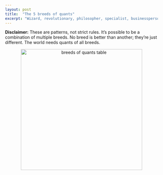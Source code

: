 ```yaml
---
layout: post
title:  "The 5 breeds of quants"
excerpt: "Wizard, revolutionary, philosopher, specialist, businessperson."
---
```


<b>Disclaimer:</b> These are patterns, not strict rules. It’s possible to be a combination of multiple breeds. No breed is better than another; they’re just different. The world needs quants of all breeds.

<center><img src="{{site.url}}/images/breeds-of-quants-table.png" style="border: none; height: 400px;" alt="breeds of quants table"></center>
